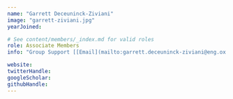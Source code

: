 ```yaml
---
name: "Garrett Deceuninck-Ziviani"
image: "garrett-ziviani.jpg"
yearJoined:

# See content/members/_index.md for valid roles
role: Associate Members
info: "Group Support [[Email](mailto:garrett.deceuninck-ziviani@eng.ox.ac.uk)]"

website:
twitterHandle:
googleScholar:
githubHandle:
---
```

